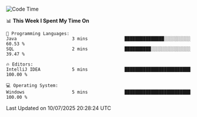 
<!--START_SECTION:waka-->
![Code Time](http://img.shields.io/badge/Code%20Time-766%20hrs%2020%20mins-blue)

📊 **This Week I Spent My Time On** 

```text
💬 Programming Languages: 
Java                     3 mins              ███████████████░░░░░░░░░░   60.53 % 
SQL                      2 mins              ██████████░░░░░░░░░░░░░░░   39.47 % 

🔥 Editors: 
IntelliJ IDEA            5 mins              █████████████████████████   100.00 % 

💻 Operating System: 
Windows                  5 mins              █████████████████████████   100.00 % 
```


 Last Updated on 10/07/2025 20:28:24 UTC
<!--END_SECTION:waka-->
